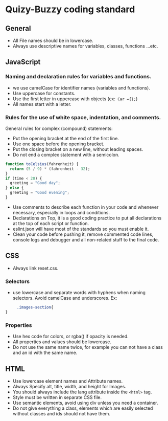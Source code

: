 # Quizy-Buzzy coding standard 

## General

-	All File names should be in lowercase.
-	Always use descriptive names for variables, classes, functions …etc.

## JavaScript

### Naming and declaration rules for variables and functions.

-	we use camelCase for identifier names (variables and functions).
-	Use uppercase for constants.
-	Use the first letter in uppercase with objects (ex:` Car ={};`)
-	All names start with a letter.

### Rules for the use of white space, indentation, and comments.

General rules for complex (compound) statements:

-	Put the opening bracket at the end of the first line.
-	Use one space before the opening bracket.
-	Put the closing bracket on a new line, without leading spaces.
-	Do not end a complex statement with a semicolon.

```js
function toCelsius(fahrenheit) {
  return (5 / 9) * (fahrenheit - 32);
}
if (time < 20) {
  greeting = "Good day";
} else {
  greeting = "Good evening";
}

```
 
-	Use comments to describe each function in your code and whenever necessary, especially in loops and conditions.
-	Declarations on Top, it is a good coding practice to put all declarations at the top of each script or function.
-	eslint.json will have most of the standards so you must enable it.
-	Clean your code before pushing it, remove commented code lines, console logs and debugger and all non-related stuff to the final code.

## CSS

-	Always link reset.css.

### Selectors

-	use lowercase and separate words with hyphens when naming selectors. Avoid camelCase and underscores.
Ex:
```css
	 .images-section{
}
```
### Properties

-	Use hex code for colors, or rgba() if opacity is needed.
-	All properties and values should be lowercase.
-	Do not use the same name twice, for example you can not have a class and an id with the same name.

## HTML

-	Use  lowercase element names and Attribute names.
-	Always Specify alt, title, width, and height for Images.
-	You should always include the lang attribute inside the `<html>` tag.
-	Style must be written in separate CSS file.
-	Use semantic elements, avoid using div unless you need a container. 
-	Do not give everything a class, elements which are easily selected without classes and ids should not have them.


